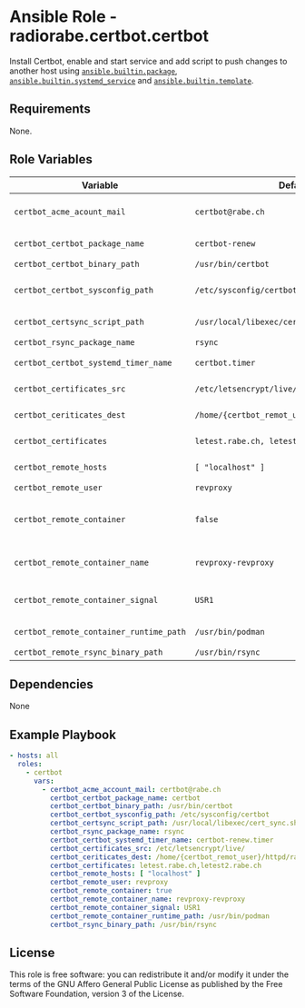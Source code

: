 # Ansible Role - radiorabe.certbot.certbot

Install Certbot, enable and start service and add script to push changes to another host using [`ansible.builtin.package`](https://docs.ansible.com/ansible/latest/collections/ansible/builtin/package_module.html), [`ansible.builtin.systemd_service`](https://docs.ansible.com/ansible/latest/collections/ansible/builtin/systemd_service_module.html) and [`ansible.builtin.template`](https://docs.ansible.com/ansible/latest/collections/ansible/builtin/template_module.html).

## Requirements

None.

## Role Variables

| Variable | Default | Description |
| -------- | ------- | ----------- |
| `certbot_acme_acount_mail` | `certbot@rabe.ch` | certbot acme account mail address for certificate expiration notifications. |
| `certbot_certbot_package_name` | `certbot-renew` | certbot package name in repository. |
| `certbot_certbot_binary_path` | `/usr/bin/certbot` | path to certbot binary. |
| `certbot_certbot_sysconfig_path` | `/etc/sysconfig/certbot` | path to certbot sysconfig for deploy hook which runs `certbot_certsync_script_path`. |
| `certbot_certsync_script_path` | `/usr/local/libexec/cert_sync.sh` | path to script which synchronizes certificates to remote host. |
| `certbot_rsync_package_name` | `rsync` | rsync package name in repository. |
| `certbot_certbot_systemd_timer_name` | `certbot.timer` | name of certbot systemd timer for certificate renewals. |
| `certbot_certificates_src` | `/etc/letsencrypt/live/` | source directory of issued certificates and keys. |
| `certbot_ceriticates_dest` | `/home/{certbot_remot_user}/httpd/rabe_certs` | destination of certificates and keys on remote host. |
| `certbot_certificates` | `letest.rabe.ch, letest2.rabe.ch` | comma separated list of certificates managed by certbot |
| `certbot_remote_hosts` | `[ "localhost" ]` | list of remote hosts requiring issued certificates and keys. |
| `certbot_remote_user` | `revproxy` | remote user. |
| `certbot_remote_container` | `false` | set to true if a container needs signal (`certbot_remote_container_signal`) for reading new certificates. |
| `certbot_remote_container_name` | `revproxy-revproxy` | name of container to send signal. Requires `certbo_remote_container` be set to `true`. |
| `certbot_remote_container_signal` | `USR1` | signal to send to container. Requires `certbo_remote_container` be set to `true`. |
| `certbot_remote_container_runtime_path` | `/usr/bin/podman` | path container runtime (should work with `docker` as well). |
| `certbot_remote_rsync_binary_path` | `/usr/bin/rsync` | path to rsync binary. |

## Dependencies

None

## Example Playbook

```yaml
- hosts: all
  roles:
    - certbot
      vars:
        - certbot_acme_account_mail: certbot@rabe.ch
          certbot_certbot_package_name: certbot
          certbot_certbot_binary_path: /usr/bin/certbot
          certbot_certbot_sysconfig_path: /etc/sysconfig/certbot
          certbot_certsync_script_path: /usr/local/libexec/cert_sync.sh
          certbot_rsync_package_name: rsync
          certbot_certbot_systemd_timer_name: certbot-renew.timer
          certbot_certificates_src: /etc/letsencrypt/live/
          certbot_ceriticates_dest: /home/{certbot_remot_user}/httpd/rabe_certs
          certbot_certificates: letest.rabe.ch,letest2.rabe.ch
          certbot_remote_hosts: [ "localhost" ]
          certbot_remote_user: revproxy
          certbot_remote_container: true
          certbot_remote_container_name: revproxy-revproxy
          certbot_remote_container_signal: USR1
          certbot_remote_container_runtime_path: /usr/bin/podman
          certbot_rsync_binary_path: /usr/bin/rsync

```

## License

This role is free software: you can redistribute it and/or modify it under the terms of the GNU Affero General Public License as published by the Free Software Foundation, version 3 of the License.
